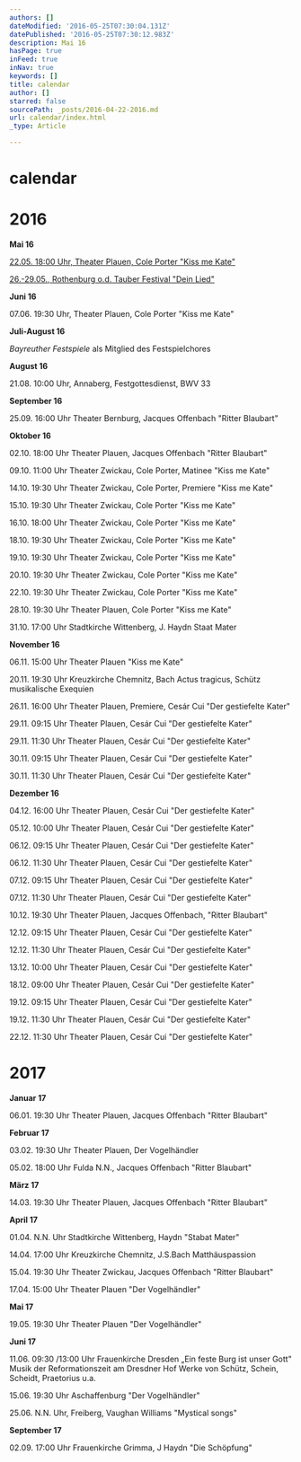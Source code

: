 ```yaml
---
authors: []
dateModified: '2016-05-25T07:30:04.131Z'
datePublished: '2016-05-25T07:30:12.983Z'
description: Mai 16
hasPage: true
inFeed: true
inNav: true
keywords: []
title: calendar
author: []
starred: false
sourcePath: _posts/2016-04-22-2016.md
url: calendar/index.html
_type: Article

---
```

# calendar

# 2016

**Mai 16**

[22.05\. 18:00 Uhr, Theater Plauen, Cole Porter "Kiss me Kate"][0]

[26.-29.05., Rothenburg o.d. Tauber Festival "Dein Lied"][1]

**Juni 16**

07.06\. 19:30 Uhr, Theater Plauen, Cole Porter "Kiss me Kate"

**Juli-August 16**

_Bayreuther Festspiele_ als Mitglied des Festspielchores

**August 16**

21.08\. 10:00 Uhr, Annaberg, Festgottesdienst, BWV 33

**September 16**

25.09\. 16:00 Uhr Theater Bernburg, Jacques Offenbach "Ritter Blaubart"

**Oktober 16**

02.10\. 18:00 Uhr Theater Plauen, Jacques Offenbach "Ritter Blaubart"

09.10\. 11:00 Uhr Theater Zwickau, Cole Porter, Matinee "Kiss me Kate"

14.10\. 19:30 Uhr Theater Zwickau, Cole Porter, Premiere "Kiss me Kate"

15.10\. 19:30 Uhr Theater Zwickau, Cole Porter "Kiss me Kate"

16.10\. 18:00 Uhr Theater Zwickau, Cole Porter "Kiss me Kate"

18.10\. 19:30 Uhr Theater Zwickau, Cole Porter "Kiss me Kate"

19.10\. 19:30 Uhr Theater Zwickau, Cole Porter "Kiss me Kate"

20.10\. 19:30 Uhr Theater Zwickau, Cole Porter "Kiss me Kate"

22.10\. 19:30 Uhr Theater Zwickau, Cole Porter "Kiss me Kate"

28.10\. 19:30 Uhr Theater Plauen, Cole Porter "Kiss me Kate"

31.10\. 17:00 Uhr Stadtkirche Wittenberg, J. Haydn Staat Mater

**November 16**

06.11\. 15:00 Uhr Theater Plauen "Kiss me Kate"

20.11\. 19:30 Uhr Kreuzkirche Chemnitz, Bach Actus tragicus, Schütz musikalische Exequien

26.11\. 16:00 Uhr Theater Plauen, Premiere, Cesár Cui "Der gestiefelte Kater"

29.11\. 09:15 Uhr Theater Plauen, Cesár Cui "Der gestiefelte Kater"

29.11\. 11:30 Uhr Theater Plauen, Cesár Cui "Der gestiefelte Kater"

30.11\. 09:15 Uhr Theater Plauen, Cesár Cui "Der gestiefelte Kater"

30.11\. 11:30 Uhr Theater Plauen, Cesár Cui "Der gestiefelte Kater"

**Dezember 16**

04.12\. 16:00 Uhr Theater Plauen, Cesár Cui "Der gestiefelte Kater"

05.12\. 10:00 Uhr Theater Plauen, Cesár Cui "Der gestiefelte Kater"

06.12\. 09:15 Uhr Theater Plauen, Cesár Cui "Der gestiefelte Kater"

06.12\. 11:30 Uhr Theater Plauen, Cesár Cui "Der gestiefelte Kater"

07.12\. 09:15 Uhr Theater Plauen, Cesár Cui "Der gestiefelte Kater"

07.12\. 11:30 Uhr Theater Plauen, Cesár Cui "Der gestiefelte Kater"

10.12\. 19:30 Uhr Theater Plauen, Jacques Offenbach, "Ritter Blaubart"

12.12\. 09:15 Uhr Theater Plauen, Cesár Cui "Der gestiefelte Kater"

12.12\. 11:30 Uhr Theater Plauen, Cesár Cui "Der gestiefelte Kater"

13.12\. 10:00 Uhr Theater Plauen, Cesár Cui "Der gestiefelte Kater"

18.12\. 09:00 Uhr Theater Plauen, Cesár Cui "Der gestiefelte Kater"

19.12\. 09:15 Uhr Theater Plauen, Cesár Cui "Der gestiefelte Kater"

19.12\. 11:30 Uhr Theater Plauen, Cesár Cui "Der gestiefelte Kater"

22.12\. 11:30 Uhr Theater Plauen, Cesár Cui "Der gestiefelte Kater"

# 2017

**Januar 17**

06.01\. 19:30 Uhr Theater Plauen, Jacques Offenbach "Ritter Blaubart"

**Februar 17**

03.02\. 19:30 Uhr Theater Plauen, Der Vogelhändler

05.02\. 18:00 Uhr Fulda N.N., Jacques Offenbach "Ritter Blaubart"

**März 17**

14.03\. 19:30 Uhr Theater Plauen, Jacques Offenbach "Ritter Blaubart"

**April 17**

01.04\. N.N. Uhr Stadtkirche Wittenberg, Haydn "Stabat Mater"

14.04\. 17:00 Uhr Kreuzkirche Chemnitz, J.S.Bach Matthäuspassion

15.04\. 19:30 Uhr Theater Zwickau, Jacques Offenbach "Ritter Blaubart"

17.04\. 15:00 Uhr Theater Plauen "Der Vogelhändler"

**Mai 17**

19.05\. 19:30 Uhr Theater Plauen "Der Vogelhändler"

**Juni 17**

11.06\. 09:30 /13:00 Uhr Frauenkirche Dresden „Ein feste Burg ist unser Gott" Musik der Reformationszeit am Dresdner Hof Werke von Schütz, Schein, Scheidt, Praetorius u.a.

15.06\. 19:30 Uhr Aschaffenburg "Der Vogelhändler"

25.06\. N.N. Uhr, Freiberg, Vaughan Williams "Mystical songs"

**September 17**

02.09\. 17:00 Uhr Frauenkirche Grimma, J Haydn "Die Schöpfung"

[0]: http://www.theater-plauen-zwickau.de/musik-spielplan.php?seite=0&id=956
[1]: http://www.dein-lied.com/html/konzert6.html